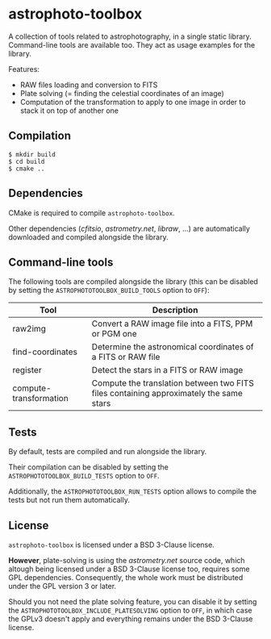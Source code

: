 # astrophoto-toolbox

A collection of tools related to astrophotography, in a single static library.
Command-line tools are available too. They act as usage examples for the library.

Features:

* RAW files loading and conversion to FITS
* Plate solving (= finding the celestial coordinates of an image)
* Computation of the transformation to apply to one image in order to stack it
  on top of another one


## Compilation

```
$ mkdir build
$ cd build
$ cmake ..
```

## Dependencies

CMake is required to compile ```astrophoto-toolbox```.

Other dependencies (*cfitsio*, *astrometry.net*, *libraw*, ...) are automatically
downloaded and compiled alongside the library.


## Command-line tools

The following tools are compiled alongside the library (this can be disabled by setting
the ```ASTROPHOTOTOOLBOX_BUILD_TOOLS``` option to ```OFF```):

| Tool                      | Description                                                                               |
| ------------------------- | ----------------------------------------------------------------------------------------- |
| raw2img                   | Convert a RAW image file into a FITS, PPM or PGM one                                      |
| find-coordinates          | Determine the astronomical coordinates of a FITS or RAW file                              |
| register                  | Detect the stars in a FITS or RAW image                                                   |
| compute-transformation    | Compute the translation between two FITS files containing approximately the same stars    |


## Tests

By default, tests are compiled and run alongside the library.

Their compilation can be disabled by setting the ```ASTROPHOTOTOOLBOX_BUILD_TESTS```
option to ```OFF```.

Additionally, the ```ASTROPHOTOTOOLBOX_RUN_TESTS``` option allows to compile the
tests but not run them automatically.


## License

```astrophoto-toolbox``` is licensed under a BSD 3-Clause license.

**However**, plate-solving is using the *astrometry.net* source code, which altough
being licensed under a BSD 3-Clause license too, requires some GPL dependencies.
Consequently, the whole work must be distributed under the GPL version 3 or later.

Should you not need the plate solving feature, you can disable it by setting the
```ASTROPHOTOTOOLBOX_INCLUDE_PLATESOLVING``` option to ```OFF```, in which case
the GPLv3 doesn't apply and everything remains under the BSD 3-Clause license.
